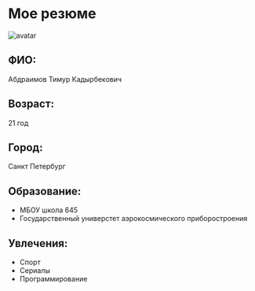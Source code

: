 # Мое резюме
![avatar](https://sun9-north.userapi.com/sun9-77/s/v1/ig2/nAPlza4q_v593ohZjVbk4sijjKIphtYfUWHmm1gqtlQKxXp5DFLmbjnw4efeq8jdhoC51818px4jW486lOR-OUbm.jpg?size=1440x1920&quality=95&type=album)

## ФИО:
Абдраимов Тимур Кадырбекович

## Возраст:
21 год

## Город:
Санкт Петербург

## Образование:
- МБОУ школа 645
- Государственный универстет аэрокосмического приборостроения

## Увлечения:
- Спорт
- Сериалы
- Программирование


 
 
